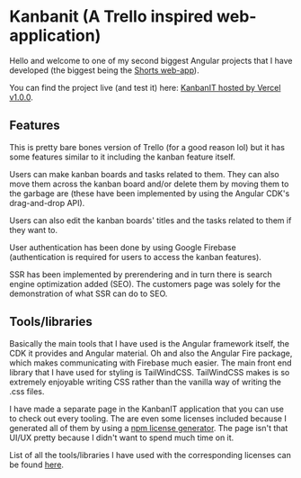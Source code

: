 # Kanbanit (A Trello inspired web-application)

Hello and welcome to one of my second biggest Angular projects that I have developed (the biggest being the [Shorts web-app](https://github.com/Kvaara/angular_shorts_app)).

You can find the project live (and test it) here: [KanbanIT hosted by Vercel v1.0.0](https://kanbanit-dev.web.app/).

## Features

This is pretty bare bones version of Trello (for a good reason lol) but it has some features similar to it including the kanban feature itself.

Users can make kanban boards and tasks related to them. They can also move them across the kanban board and/or delete them by moving them to the garbage are (these have been implemented by using the Angular CDK's drag-and-drop API). 

Users can also edit the kanban boards' titles and the tasks related to them if they want to.

User authentication has been done by using Google Firebase (authentication is required for users to access the kanban features).

SSR has been implemented by prerendering and in turn there is search engine optimization added (SEO). The customers page was solely for the demonstration of what SSR can do to SEO.

## Tools/libraries

Basically the main tools that I have used is the Angular framework itself, the CDK it provides and Angular material. Oh and also the Angular Fire package, which makes communicating with Firebase much easier. The main front end library that I have used for styling is TailWindCSS. TailWindCSS makes is so extremely enjoyable writing CSS rather than the vanilla way of writing the .css files.

I have made a separate page in the KanbanIT application that you can use to check out every tooling. The are even some licenses included because I generated all of them by using a [npm license generator](https://www.npmjs.com/package/npm-license-generator). The page isn't that UI/UX pretty because I didn't want to spend much time on it.

List of all the tools/libraries I have used with the corresponding licenses can be found [here](https://kanbanit-dev.web.app/tools-used). 
